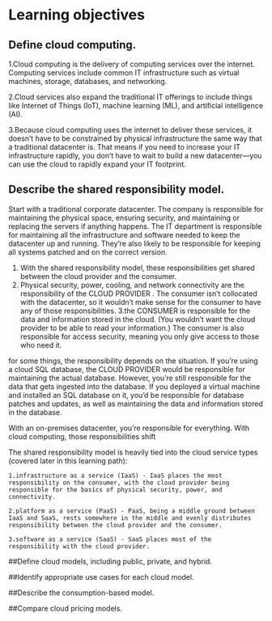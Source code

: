 # Learning objectives

## Define cloud computing.

1.Cloud computing is the delivery of computing services over the internet. Computing services include common IT infrastructure such as virtual machines, storage, databases, and networking. 

2.Cloud services also expand the traditional IT offerings to include things like Internet of Things (IoT), machine learning (ML), and artificial intelligence (AI).


3.Because cloud computing uses the internet to deliver these services, it doesn’t have to be constrained by physical infrastructure the same way that a traditional datacenter is. That means if you need to increase your IT infrastructure rapidly, you don’t have to wait to build a new datacenter—you can use the cloud to rapidly expand your IT footprint.


## Describe the shared responsibility model.

Start with a traditional corporate datacenter. The company is responsible for maintaining the physical space, ensuring security, and maintaining or replacing the servers if anything happens. The IT department is responsible for maintaining all the infrastructure and software needed to keep the datacenter up and running. They’re also likely to be responsible for keeping all systems patched and on the correct version.

1. With the shared responsibility model, these responsibilities get shared between the cloud provider and the consumer.
2. Physical security, power, cooling, and network connectivity are the responsibility of the CLOUD PROVIDER .
 The consumer isn’t collocated with the datacenter, so it wouldn’t make sense for the consumer to have any of those responsibilities.
3.the CONSUMER is responsible for the data and information stored in the cloud. (You wouldn’t want the cloud provider to be able to read your information.) The consumer is also responsible for access security, meaning you only give access to those who need it.

for some things, the responsibility depends on the situation. If you’re using a cloud SQL database, the CLOUD PROVIDER would be responsible for maintaining the actual database. However, you’re still responsible for the data that gets ingested into the database. If you deployed a virtual machine and installed an SQL database on it, you’d be responsible for database patches and updates, as well as maintaining the data and information stored in the database.


With an on-premises datacenter, you’re responsible for everything. With cloud computing, those responsibilities shift

The shared responsibility model is heavily tied into the cloud service types (covered later in this learning path):

    1.infrastructure as a service (IaaS) - IaaS places the most responsibility on the consumer, with the cloud provider being responsible for the basics of physical security, power, and connectivity.

    2.platform as a service (PaaS) - PaaS, being a middle ground between IaaS and SaaS, rests somewhere in the middle and evenly distributes responsibility between the cloud provider and the consumer.

    3.software as a service (SaaS) - SaaS places most of the responsibility with the cloud provider.




##Define cloud models, including public, private, and hybrid.

##Identify appropriate use cases for each cloud model.

##Describe the consumption-based model.

##Compare cloud pricing models.